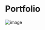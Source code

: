 # Portfolio


![image](https://github.com/user-attachments/assets/e2ad4b26-45fb-4d15-b5b4-1ebbd44eaa88)

